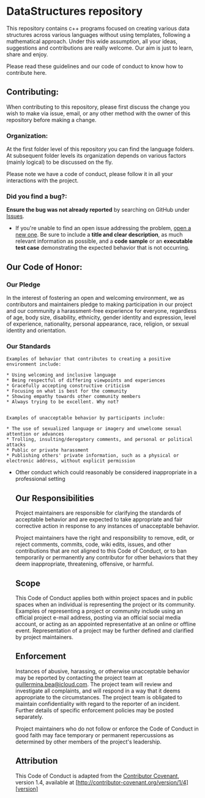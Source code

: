 # DataStructures repository

This repository contains c++ programs focused on creating various data structures across various languages without using templates, following a mathematical approach. 
Under this wide assumption, all your ideas, suggestions and contributions are really welcome. Our aim is just to learn, share and enjoy.

Please read these guidelines and our code of conduct to know how to contribute here.

## Contributing:

When contributing to this repository, please first discuss the change you wish to make via issue,
email, or any other method with the owner of this repository before making a change. 


 ### Organization:
 
At the first folder level of this repository you can find the language folders. At subsequent folder levels its organization 
depends on various factors (mainly logical) to be discussed on the fly.


Please note we have a code of conduct, please follow it in all your interactions with the project. 


### Did you find a bug?:

**Ensure the bug was not already reported** by searching on GitHub under [Issues](https://github.com/faunna/DataStructures/issues).
* If you're unable to find an open issue addressing the problem, [open a new one](https://github.com/faunna/DataStructures/issues/new). 
Be sure to include a **title and clear description**, as much relevant information as possible, and a **code sample** 
or an **executable test case** demonstrating the expected behavior that is not occurring.

## Our Code of Honor:


### Our Pledge
In the interest of fostering an open and welcoming environment, we as contributors and maintainers pledge 
to making participation in our project and our community a harassment-free experience for everyone, regardless 
of age, body size, disability, ethnicity, gender identity and expression, level of experience, nationality,
personal appearance, race, religion, or sexual identity and orientation.


### Our Standards

	Examples of behavior that contributes to creating a positive environment include:
	
	* Using welcoming and inclusive language
	* Being respectful of differing viewpoints and experiences
	* Gracefully accepting constructive criticism
	* Focusing on what is best for the community
	* Showing empathy towards other community members
	* Always trying to be excellent. Why not?

	
	Examples of unacceptable behavior by participants include:
	
	* The use of sexualized language or imagery and unwelcome sexual attention or advances
	* Trolling, insulting/derogatory comments, and personal or political attacks
	* Public or private harassment
	* Publishing others' private information, such as a physical or electronic address, without explicit permission
  * Other conduct which could reasonably be considered inappropriate in a professional setting
	
	## Our Responsibilities
	
	Project maintainers are responsible for clarifying the standards of acceptable behavior and are expected to take appropriate and fair corrective action in response to any instances of unacceptable behavior.
	
	Project maintainers have the right and responsibility to remove, edit, or reject comments, commits, code, wiki edits, issues, and other contributions that are not aligned to this Code of Conduct, or to ban temporarily or permanently any contributor for other behaviors that they deem inappropriate, threatening, offensive, or harmful.
	
	## Scope
	
	This Code of Conduct applies both within project spaces and in public spaces when an individual is representing the project or its community. Examples of representing a project or community include using an official project e-mail address, posting via an official social media account, or acting as an appointed representative at an online or offline event. Representation of a project may be further defined and clarified by project maintainers.
	
	## Enforcement
	
	Instances of abusive, harassing, or otherwise unacceptable behavior may be reported by contacting the project team at guillermina.bea@icloud.com. The project team will review and investigate all complaints, and will respond in a way that it deems appropriate to the circumstances. The project team is obligated to maintain confidentiality with regard to the reporter of an incident. Further details of specific enforcement policies may be posted separately.
	
	Project maintainers who do not follow or enforce the Code of Conduct in good faith may face temporary or permanent repercussions as determined by other members of the project's leadership.
	
	## Attribution
	
	This Code of Conduct is adapted from the [Contributor Covenant][homepage], version 1.4, available at [http://contributor-covenant.org/version/1/4][version]
	
	[homepage]: http://contributor-covenant.org
	[version]: http://contributor-covenant.org/version/1/4/

